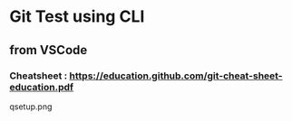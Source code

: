 # Git Test using CLI
## from VSCode

### Cheatsheet : https://education.github.com/git-cheat-sheet-education.pdf


qsetup.png